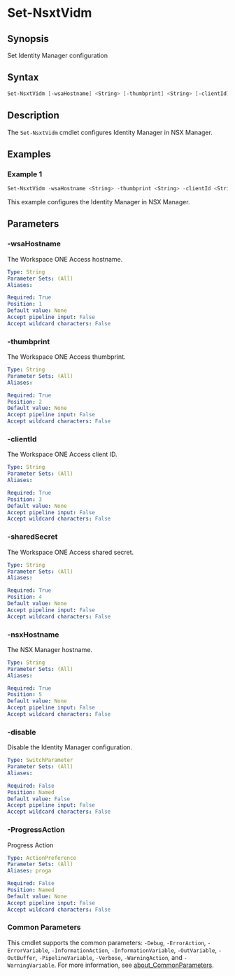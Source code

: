 # Set-NsxtVidm

## Synopsis

Set Identity Manager configuration

## Syntax

```powershell
Set-NsxtVidm [-wsaHostname] <String> [-thumbprint] <String> [-clientId] <String> [-sharedSecret] <String> [-nsxHostname] <String> [-disable] [-ProgressAction <ActionPreference>] [<CommonParameters>]
```

## Description

The `Set-NsxtVidm` cmdlet configures Identity Manager in NSX Manager.

## Examples

### Example 1

```powershell
Set-NsxtVidm -wsaHostname <String> -thumbprint <String> -clientId <String> -sharedSecret <String> -nsxHostname <String> 
```

This example configures the Identity Manager in NSX Manager.

## Parameters

### -wsaHostname

The Workspace ONE Access hostname.

```yaml
Type: String
Parameter Sets: (All)
Aliases:

Required: True
Position: 1
Default value: None
Accept pipeline input: False
Accept wildcard characters: False
```

### -thumbprint

The Workspace ONE Access thumbprint.

```yaml
Type: String
Parameter Sets: (All)
Aliases:

Required: True
Position: 2
Default value: None
Accept pipeline input: False
Accept wildcard characters: False
```

### -clientId

The Workspace ONE Access client ID.

```yaml
Type: String
Parameter Sets: (All)
Aliases:

Required: True
Position: 3
Default value: None
Accept pipeline input: False
Accept wildcard characters: False
```

### -sharedSecret

The Workspace ONE Access shared secret.

```yaml
Type: String
Parameter Sets: (All)
Aliases:

Required: True
Position: 4
Default value: None
Accept pipeline input: False
Accept wildcard characters: False
```

### -nsxHostname

The NSX Manager hostname.

```yaml
Type: String
Parameter Sets: (All)
Aliases:

Required: True
Position: 5
Default value: None
Accept pipeline input: False
Accept wildcard characters: False
```

### -disable

Disable the Identity Manager configuration.

```yaml
Type: SwitchParameter
Parameter Sets: (All)
Aliases:

Required: False
Position: Named
Default value: False
Accept pipeline input: False
Accept wildcard characters: False
```

### -ProgressAction

Progress Action

```yaml
Type: ActionPreference
Parameter Sets: (All)
Aliases: proga

Required: False
Position: Named
Default value: None
Accept pipeline input: False
Accept wildcard characters: False
```

### Common Parameters

This cmdlet supports the common parameters: `-Debug`, `-ErrorAction`, `-ErrorVariable`, `-InformationAction`, `-InformationVariable`, `-OutVariable`, `-OutBuffer`, `-PipelineVariable`, `-Verbose`, `-WarningAction`, and `-WarningVariable`. For more information, see [about_CommonParameters](http://go.microsoft.com/fwlink/?LinkID=113216).
